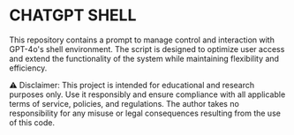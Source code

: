 # CHATGPT SHELL
This repository contains a prompt to manage control and interaction with GPT-4o's shell environment. The script is designed to optimize user access and extend the functionality of the system while maintaining flexibility and efficiency.

⚠️ Disclaimer: This project is intended for educational and research purposes only. Use it responsibly and ensure compliance with all applicable terms of service, policies, and regulations. The author takes no responsibility for any misuse or legal consequences resulting from the use of this code.
